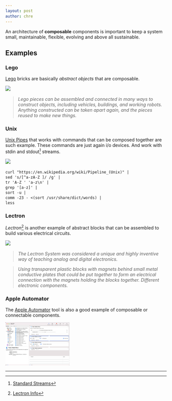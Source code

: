 ```yaml
---
layout: post
author: chre
---
```


An architecture of __composable__ components is important to keep a system small, maintainable, flexible, evolving and above all sustainable.

## Examples

### Lego

[Lego](https://en.wikipedia.org/wiki/Lego) bricks are basically *abstract objects*  that are composable. 

<img width="200" src="https://upload.wikimedia.org/wikipedia/commons/thumb/1/1a/Lego_dimensions.svg/320px-Lego_dimensions.svg.png">

> *Lego pieces can be assembled and connected in many ways to construct objects, including vehicles, buildings, and working robots. Anything constructed can be taken apart again, and the pieces reused to make new things.*

### Unix

[Unix Pipes](https://en.wikipedia.org/wiki/Pipeline_(Unix)) that works with commands that can be composed together are such example. These commands are just again i/o devices. And work with stdin and stdout[^2] streams.

<img width="200" src="http://web.cse.ohio-state.edu/~mamrak.1/CIS762/unix_pipes.gif">

```
curl "https://en.wikipedia.org/wiki/Pipeline_(Unix)" |
sed 's/[^a-zA-Z ]/ /g' |
tr 'A-Z ' 'a-z\n' |
grep '[a-z]' |
sort -u |
comm -23 - <(sort /usr/share/dict/words) |
less
```

### Lectron

*Lectron*[^1] is another example of abstract blocks that can be assembled to build various electrical circuits.

<img width="200" src="https://cdn.makezine.com/uploads/2011/12/braun-lectron-03-614x614.jpg">

> *The Lectron System was considered a unique and highly inventive way of teaching analog and digital electronics.*

> *Using transparent plastic blocks with magnets behind small metal conductive plates that could be put together to form an electrical connection with the magnets holding the blocks together. Different electronic components.*

### Apple Automator

The [Apple Automator](https://en.wikipedia.org/wiki/List_of_macOS_components#Automator) tool is also a good example of composable or connectable components.

<img width="200" src="/assets/images/essays/automator.png">

---

[^1]: [Lectron Info](https://lectron.info)
[^2]: [Standard Streams](https://en.wikipedia.org/wiki/Standard_streams)


